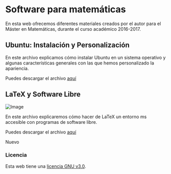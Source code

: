 # Software para matemáticas


En esta web ofrecemos diferentes materiales creados por el autor para el Máster en Matemáticas, durante el curso académico 2016-2017.

## Ubuntu: Instalación y Personalización

En este archivo explicamos cómo instalar Ubuntu en un sistema operativo y algunas características generales con las que hemos personalizado la apariencia.

Puedes descargar el archivo [aquí](https://github.com/Salvichu/Software-for-Mathematics/blob/master/Informe%20Instalación%20Ubuntu%20.pdf)

## LaTeX y Software Libre

![Image](https://github.com/Salvichu/Software-for-Mathematics/blob/master/NwNPU.png)

En este archivo explicaremos cómo hacer de LaTeX un entorno ms accesible con programas de software libre.

Puedes descargar el archivo [aquí]( )

Nuevo

### Licencia

Esta web tiene una [licencia GNU v3.0](https://github.com/Salvichu/Software-for-Mathematics/blob/master/LICENSE).

